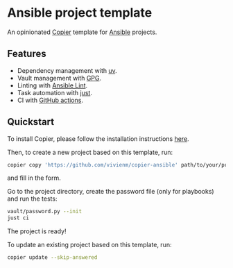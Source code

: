 # Ansible project template

An opinionated [Copier](https://copier.readthedocs.io/en/stable/) template for [Ansible](https://docs.ansible.com/) projects.

## Features

* Dependency management with [uv](https://docs.astral.sh/uv/).
* Vault management with [GPG](https://gnupg.org/).
* Linting with [Ansible Lint](https://ansible-lint.readthedocs.io/en/latest/).
* Task automation with [just](https://github.com/casey/just).
* CI with [GitHub actions](https://github.com/features/actions).

## Quickstart

To install Copier, please follow the installation instructions [here](https://copier.readthedocs.io/en/stable/#installation).

Then, to create a new project based on this template, run:

```bash
copier copy 'https://github.com/vivienm/copier-ansible' path/to/your/project
```

and fill in the form.

Go to the project directory, create the password file (only for playbooks) and run the tests:

```bash
vault/password.py --init
just ci
```

The project is ready!

To update an existing project based on this template, run:

```bash
copier update --skip-answered
```

